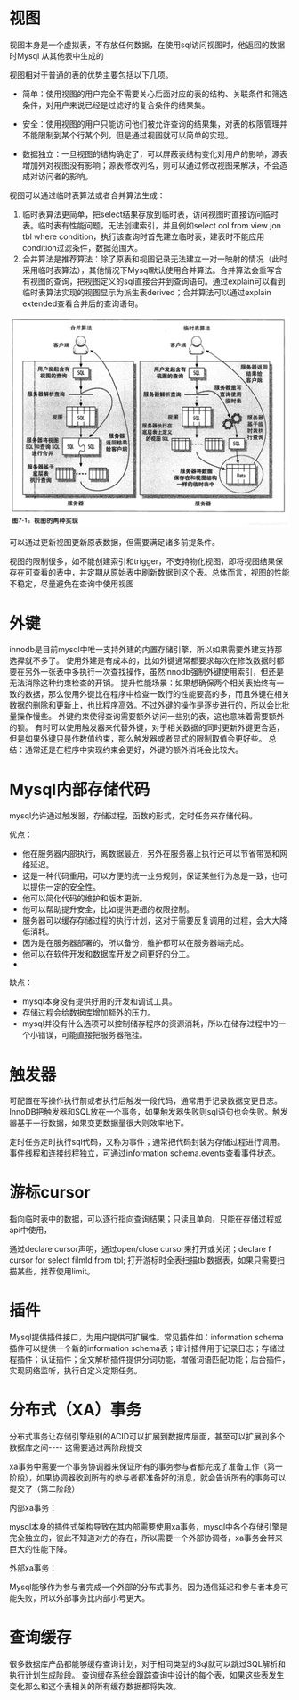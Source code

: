 # 视图
视图本身是一个虚拟表，不存放任何数据，在使用sql访问视图时，他返回的数据时Mysql 从其他表中生成的

视图相对于普通的表的优势主要包括以下几项。

* 简单：使用视图的用户完全不需要关心后面对应的表的结构、关联条件和筛选条件，对用户来说已经是过滤好的复合条件的结果集。
- 安全：使用视图的用户只能访问他们被允许查询的结果集，对表的权限管理并不能限制到某个行某个列，但是通过视图就可以简单的实现。
* 数据独立：一旦视图的结构确定了，可以屏蔽表结构变化对用户的影响，源表增加列对视图没有影响；源表修改列名，则可以通过修改视图来解决，不会造成对访问者的影响。

视图可以通过临时表算法或者合并算法生成：
1. 临时表算法更简单，把select结果存放到临时表，访问视图时直接访问临时表。临时表有性能问题，无法创建索引，并且例如select col from view jon tbl where condition，执行该查询时首先建立临时表，建表时不能应用condition过滤条件，数据范围大。
2. 合并算法是推荐算法：除了原表和视图记录无法建立一对一映射的情况（此时采用临时表算法），其他情况下Mysql默认使用合并算法。合并算法会重写含有视图的查询，把视图定义的sql直接合并到查询语句。通过explain可以看到临时表算法实现的视图显示为派生表derived；合并算法可以通过explain extended查看合并后的查询语句。


![](./../../img/20190822175624619.png)

可以通过更新视图更新原表数据，但需要满足诸多前提条件。

视图的限制很多，如不能创建索引和trigger，不支持物化视图，即将视图结果保存在可查看的表中，并定期从原始表中刷新数据到这个表。总体而言，视图的性能不稳定，尽量避免在查询中使用视图

# 外键


innodb是目前mysql中唯一支持外建的内置存储引擎，所以如果需要外建支持那选择就不多了。
使用外建是有成本的，比如外键通常都要求每次在修改数据时都要在另外一张表中多执行一次查找操作，虽然innodb强制外键使用索引，但还是无法消除这种约束检查的开销。
提升性能场景：如果想确保两个相关表始终有一致的数据，那么使用外键比在程序中检查一致行的性能要高的多，而且外键在相关数据的删除和更新上，也比程序高效。不过外键的操作是逐步进行的，所以会比批量操作慢些。
外键约束使得查询需要额外访问一些别的表，这也意味着需要额外的锁。
有时可以使用触发器来代替外键，对于相关数据的同时更新外键更合适，但是如果外键只是作数值约束，那么触发器或者显式的限制取值会更好些。
总结：通常还是在程序中实现约束会更好，外键的额外消耗会比较大。


# Mysql内部存储代码

mysql允许通过触发器，存储过程，函数的形式，定时任务来存储代码。

优点：
* 他在服务器内部执行，离数据最近，另外在服务器上执行还可以节省带宽和网络延迟。
* 这是一种代码重用，可以方便的统一业务规则，保证某些行为总是一致，也可以提供一定的安全性。
* 他可以简化代码的维护和版本更新。
* 他可以帮助提升安全，比如提供更细的权限控制。
* 服务器可以缓存存储过程的执行计划，这对于需要反复调用的过程，会大大降低消耗。
* 因为是在服务器部署的，所以备份，维护都可以在服务器端完成。
* 他可以在软件开发和数据库开发之间更好的分工。
* 
缺点：
* mysql本身没有提供好用的开发和调试工具。
* 存储过程会给数据库增加额外的压力。
* mysql并没有什么选项可以控制储存程序的资源消耗，所以在储存过程中的一个小错误，可能直接把服务器拖挂。


# 触发器
可配置在写操作执行前或者执行后触发一段代码，通常用于记录数据变更日志。InnoDB把触发器和SQL放在一个事务，如果触发器失败则sql语句也会失败。触发器基于一行数据，如果变更数据量很大则效率地下。

定时任务定时执行sql代码，又称为事件；通常把代码封装为存储过程进行调用。事件线程和连接线程独立，可通过information schema.events查看事件状态。

# 游标cursor
指向临时表中的数据，可以逐行指向查询结果；只读且单向，只能在存储过程或api中使用，

通过declare cursor声明，通过open/close cursor来打开或关闭；declare f cursor for select filmId from tbl; 打开游标时全表扫描tbl数据表，如果只需要扫描某些，推荐使用limit。


# 插件
Mysql提供插件接口，为用户提供可扩展性。常见插件如：information schema插件可以提供一个新的information schema表；审计插件用于记录日志；存储过程插件；认证插件；全文解析插件提供分词功能，增强词语匹配功能；后台插件，实现网络监听，执行自定义定期任务。

# 分布式（XA）事务

分布式事务让存储引擎级别的ACID可以扩展到数据库层面，甚至可以扩展到多个数据库之间---- 这需要通过两阶段提交

xa事务中需要一个事务协调器来保证所有的事务参与者都完成了准备工作（第一阶段），如果协调器收到所有的参与者都准备好的消息，就会告诉所有的事务可以提交了（第二阶段）

内部xa事务：

mysql本身的插件式架构导致在其内部需要使用xa事务，mysql中各个存储引擎是完全独立的，彼此不知道对方的存在，所以需要一个外部协调者，xa事务会带来巨大的性能下降。

外部xa事务：

Mysql能够作为参与者完成一个外部的分布式事务。因为通信延迟和参与者本身可能失败，所以外部事务比内部小号更大。

# 查询缓存
很多数据库产品都能够缓存查询计划，对于相同类型的Sql就可以跳过SQL解析和执行计划生成阶段。
查询缓存系统会跟踪查询中设计的每个表，如果这些表发生变化那么和这个表相关的所有缓存数据都将失效。


